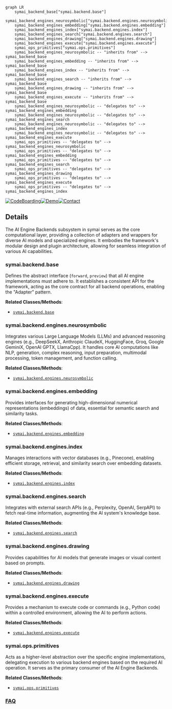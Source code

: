 ```mermaid
graph LR
    symai_backend_base["symai.backend.base"]
    symai_backend_engines_neurosymbolic["symai.backend.engines.neurosymbolic"]
    symai_backend_engines_embedding["symai.backend.engines.embedding"]
    symai_backend_engines_index["symai.backend.engines.index"]
    symai_backend_engines_search["symai.backend.engines.search"]
    symai_backend_engines_drawing["symai.backend.engines.drawing"]
    symai_backend_engines_execute["symai.backend.engines.execute"]
    symai_ops_primitives["symai.ops.primitives"]
    symai_backend_engines_neurosymbolic -- "inherits from" --> symai_backend_base
    symai_backend_engines_embedding -- "inherits from" --> symai_backend_base
    symai_backend_engines_index -- "inherits from" --> symai_backend_base
    symai_backend_engines_search -- "inherits from" --> symai_backend_base
    symai_backend_engines_drawing -- "inherits from" --> symai_backend_base
    symai_backend_engines_execute -- "inherits from" --> symai_backend_base
    symai_backend_engines_neurosymbolic -- "delegates to" --> symai_backend_engines_embedding
    symai_backend_engines_neurosymbolic -- "delegates to" --> symai_backend_engines_search
    symai_backend_engines_neurosymbolic -- "delegates to" --> symai_backend_engines_index
    symai_backend_engines_neurosymbolic -- "delegates to" --> symai_backend_engines_execute
    symai_ops_primitives -- "delegates to" --> symai_backend_engines_neurosymbolic
    symai_ops_primitives -- "delegates to" --> symai_backend_engines_embedding
    symai_ops_primitives -- "delegates to" --> symai_backend_engines_search
    symai_ops_primitives -- "delegates to" --> symai_backend_engines_drawing
    symai_ops_primitives -- "delegates to" --> symai_backend_engines_execute
    symai_ops_primitives -- "delegates to" --> symai_backend_engines_index
```

[![CodeBoarding](https://img.shields.io/badge/Generated%20by-CodeBoarding-9cf?style=flat-square)](https://github.com/CodeBoarding/GeneratedOnBoardings)[![Demo](https://img.shields.io/badge/Try%20our-Demo-blue?style=flat-square)](https://www.codeboarding.org/demo)[![Contact](https://img.shields.io/badge/Contact%20us%20-%20contact@codeboarding.org-lightgrey?style=flat-square)](mailto:contact@codeboarding.org)

## Details

The AI Engine Backends subsystem in symai serves as the core computational layer, providing a collection of adapters and wrappers for diverse AI models and specialized engines. It embodies the framework's modular design and plugin architecture, allowing for seamless integration of various AI capabilities.

### symai.backend.base
Defines the abstract interface (`forward`, `preview`) that all AI engine implementations must adhere to. It establishes a consistent API for the framework, acting as the core contract for all backend operations, enabling the "Adapter" pattern.


**Related Classes/Methods**:

- <a href="https://github.com/ExtensityAI/symbolicai/blob/main/symai/backend/base.py" target="_blank" rel="noopener noreferrer">`symai.backend.base`</a>


### symai.backend.engines.neurosymbolic
Integrates various Large Language Models (LLMs) and advanced reasoning engines (e.g., DeepSeekX, Anthropic ClaudeX, HuggingFace, Groq, Google GeminiX, OpenAI GPTX, LlamaCpp). It handles core AI computations like NLP, generation, complex reasoning, input preparation, multimodal processing, token management, and function calling.


**Related Classes/Methods**:

- <a href="https://github.com/ExtensityAI/symbolicai/blob/main/symai/backend/engines/neurosymbolic" target="_blank" rel="noopener noreferrer">`symai.backend.engines.neurosymbolic`</a>


### symai.backend.engines.embedding
Provides interfaces for generating high-dimensional numerical representations (embeddings) of data, essential for semantic search and similarity tasks.


**Related Classes/Methods**:

- <a href="https://github.com/ExtensityAI/symbolicai/blob/main/symai/backend/engines/embedding" target="_blank" rel="noopener noreferrer">`symai.backend.engines.embedding`</a>


### symai.backend.engines.index
Manages interactions with vector databases (e.g., Pinecone), enabling efficient storage, retrieval, and similarity search over embedding datasets.


**Related Classes/Methods**:

- <a href="https://github.com/ExtensityAI/symbolicai/blob/main/symai/backend/engines/index" target="_blank" rel="noopener noreferrer">`symai.backend.engines.index`</a>


### symai.backend.engines.search
Integrates with external search APIs (e.g., Perplexity, OpenAI, SerpAPI) to fetch real-time information, augmenting the AI system's knowledge base.


**Related Classes/Methods**:

- <a href="https://github.com/ExtensityAI/symbolicai/blob/main/symai/backend/engines/search" target="_blank" rel="noopener noreferrer">`symai.backend.engines.search`</a>


### symai.backend.engines.drawing
Provides capabilities for AI models that generate images or visual content based on prompts.


**Related Classes/Methods**:

- <a href="https://github.com/ExtensityAI/symbolicai/blob/main/symai/backend/engines/drawing" target="_blank" rel="noopener noreferrer">`symai.backend.engines.drawing`</a>


### symai.backend.engines.execute
Provides a mechanism to execute code or commands (e.g., Python code) within a controlled environment, allowing the AI to perform actions.


**Related Classes/Methods**:

- <a href="https://github.com/ExtensityAI/symbolicai/blob/main/symai/backend/engines/execute" target="_blank" rel="noopener noreferrer">`symai.backend.engines.execute`</a>


### symai.ops.primitives
Acts as a higher-level abstraction over the specific engine implementations, delegating execution to various backend engines based on the required AI operation. It serves as the primary consumer of the AI Engine Backends.


**Related Classes/Methods**:

- <a href="https://github.com/ExtensityAI/symbolicai/blob/main/symai/ops/primitives.py" target="_blank" rel="noopener noreferrer">`symai.ops.primitives`</a>




### [FAQ](https://github.com/CodeBoarding/GeneratedOnBoardings/tree/main?tab=readme-ov-file#faq)